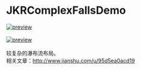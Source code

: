 JKRComplexFallsDemo
==============
[![preview](https://travis-ci.org/Joker-388/MessageImageCategory.svg?branch=master)](http://www.jianshu.com/u/95d5ea0acd19)&nbsp;<br><br>
[![preview](https://github.com/Joker-388/JKRComplexFallsDemo/blob/master/fall.gif)](http://www.jianshu.com/u/95d5ea0acd19)&nbsp;
<br><br>
较复杂的瀑布流布局。<br>相关文章：http://www.jianshu.com/u/95d5ea0acd19
